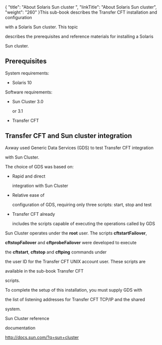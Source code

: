 {
    "title": "About Solaris  Sun cluster ",
    "linkTitle": "About Solaris Sun cluster",
    "weight": "260"
}This sub-book describes the Transfer CFT installation and configuration
with a Solaris Sun cluster. This topic
describes the prerequisites and reference materials for installing a Solaris
Sun cluster.

## Prerequisites

System requirements:

-   Solaris 10

Software requirements:

-   Sun Cluster 3.0
    or 3.1
-   Transfer CFT

## Transfer CFT and Sun cluster integration

Axway used Generic Data Services (GDS) to test Transfer CFT integration
with Sun Cluster.

The choice of GDS was based on:

-   Rapid and direct
    integration with Sun Cluster
-   Relative ease of
    configuration of GDS, requiring only three scripts: start, stop and test
-   Transfer CFT already
    includes the scripts capable of executing the operations called by GDS

Sun Cluster operates under the **root** user. The scripts **cftstartFailover**,
**cftstopFailover** and **cftprobeFailover** were developed to execute
the **cftstart**, **cftstop** and **cftping** commands under
the user ID for the Transfer CFT UNIX account user. These scripts are
available in the sub-book Transfer CFT
scripts.

To complete the setup of this installation, you must supply GDS with
the list of listening addresses for Transfer CFT TCP/IP and the shared
system.

<span id="Sun_Cluster_reference_documentation"></span>Sun Cluster reference
documentation

<http://docs.sun.com/?q=sun+cluster>
